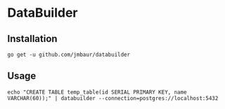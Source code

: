 # DataBuilder

## Installation

`go get -u github.com/jmbaur/databuilder`

## Usage

`echo "CREATE TABLE temp_table(id SERIAL PRIMARY KEY, name VARCHAR(60));" | databuilder --connection=postgres://localhost:5432`
